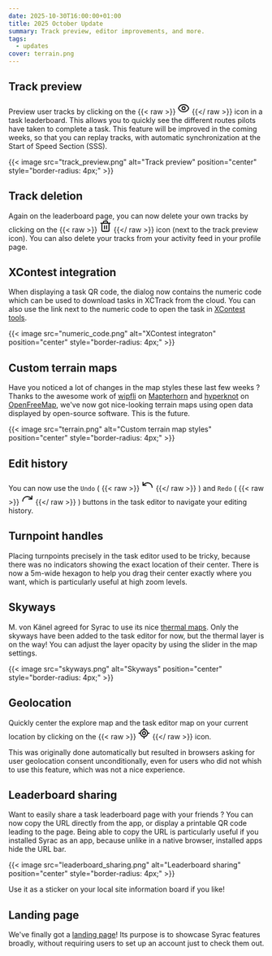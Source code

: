 ```yaml
---
date: 2025-10-30T16:00:00+01:00
title: 2025 October Update
summary: Track preview, editor improvements, and more.
tags:
  - updates
cover: terrain.png
---
```


## Track preview

Preview user tracks by clicking on the
{{< raw >}}
<svg xmlns="http://www.w3.org/2000/svg" width="24" height="24" viewBox="0 0 24 24" fill="none" stroke="currentColor" stroke-width="2" stroke-linecap="round" stroke-linejoin="round" class="lucide lucide-eye-icon lucide-eye"><path d="M2.062 12.348a1 1 0 0 1 0-.696 10.75 10.75 0 0 1 19.876 0 1 1 0 0 1 0 .696 10.75 10.75 0 0 1-19.876 0"/><circle cx="12" cy="12" r="3"/></svg>
{{</ raw >}}
icon in a task leaderboard.
This allows you to quickly see the different routes pilots have taken to complete a task.
This feature will be improved in the coming weeks, so that you can replay tracks, with automatic synchronization at the Start of Speed Section (SSS).

{{< image src="track_preview.png" alt="Track preview" position="center" style="border-radius: 4px;" >}}

## Track deletion

Again on the leaderboard page, you can now delete your own tracks by clicking on the
{{< raw >}}
<svg xmlns="http://www.w3.org/2000/svg" width="24" height="24" viewBox="0 0 24 24" fill="none" stroke="currentColor" stroke-width="2" stroke-linecap="round" stroke-linejoin="round" class="lucide lucide-trash2-icon lucide-trash-2"><path d="M10 11v6"/><path d="M14 11v6"/><path d="M19 6v14a2 2 0 0 1-2 2H7a2 2 0 0 1-2-2V6"/><path d="M3 6h18"/><path d="M8 6V4a2 2 0 0 1 2-2h4a2 2 0 0 1 2 2v2"/></svg>
{{</ raw >}}
icon (next to the track preview icon).
You can also delete your tracks from your activity feed in your profile page.

## XContest integration

When displaying a task QR code, the dialog now contains the numeric code which can be used to download tasks in XCTrack from the cloud.
You can also use the link next to the numeric code to open the task in [XContest tools](https://tools.xcontest.org/xctsk).

{{< image src="numeric_code.png" alt="XContest integraton" position="center" style="border-radius: 4px;" >}}

## Custom terrain maps

Have you noticed a lot of changes in the map styles these last few weeks ?
Thanks to the awesome work of [wipfli](https://github.com/wipfli) on [Mapterhorn](https://mapterhorn.com/) and [hyperknot](https://hyperknot.com/) on [OpenFreeMap](https://openfreemap.org/), we've now got nice-looking terrain maps using open data displayed by open-source software. This is the future.

{{< image src="terrain.png" alt="Custom terrain map styles" position="center" style="border-radius: 4px;" >}}

## Edit history

You can now use the `Undo` (
{{< raw >}}
<svg xmlns="http://www.w3.org/2000/svg" width="24" height="24" viewBox="0 0 24 24" fill="none" stroke="currentColor" stroke-width="2" stroke-linecap="round" stroke-linejoin="round" class="lucide lucide-undo-icon lucide-undo"><path d="M3 7v6h6"/><path d="M21 17a9 9 0 0 0-9-9 9 9 0 0 0-6 2.3L3 13"/></svg>
{{</ raw >}}
) and `Redo` (
{{< raw >}}
<svg xmlns="http://www.w3.org/2000/svg" width="24" height="24" viewBox="0 0 24 24" fill="none" stroke="currentColor" stroke-width="2" stroke-linecap="round" stroke-linejoin="round" class="lucide lucide-redo-icon lucide-redo"><path d="M21 7v6h-6"/><path d="M3 17a9 9 0 0 1 9-9 9 9 0 0 1 6 2.3l3 2.7"/></svg>
{{</ raw >}}
) buttons in the task editor to navigate your editing history.

## Turnpoint handles

Placing turnpoints precisely in the task editor used to be tricky, because there was no indicators showing the exact location of their center.
There is now a 5m-wide hexagon to help you drag their center exactly where you want, which is particularly useful at high zoom levels.

## Skyways

M. von Känel agreed for Syrac to use its nice [thermal maps](https://thermal.kk7.ch/).
Only the skyways have been added to the task editor for now, but the thermal layer is on the way!
You can adjust the layer opacity by using the slider in the map settings.

{{< image src="skyways.png" alt="Skyways" position="center" style="border-radius: 4px;" >}}

## Geolocation

Quickly center the explore map and the task editor map on your current location by clicking on the
{{< raw >}}
<svg xmlns="http://www.w3.org/2000/svg" width="24" height="24" viewBox="0 0 24 24" fill="none" stroke="currentColor" stroke-width="2" stroke-linecap="round" stroke-linejoin="round" class="lucide lucide-locate-fixed-icon lucide-locate-fixed"><line x1="2" x2="5" y1="12" y2="12"/><line x1="19" x2="22" y1="12" y2="12"/><line x1="12" x2="12" y1="2" y2="5"/><line x1="12" x2="12" y1="19" y2="22"/><circle cx="12" cy="12" r="7"/><circle cx="12" cy="12" r="3"/></svg>
{{</ raw >}}
icon.

This was originally done automatically but resulted in browsers asking for user geolocation consent unconditionally, even for users who did not whish to use this feature, which was not a nice experience.

## Leaderboard sharing

Want to easily share a task leaderboard page with your friends ?
You can now copy the URL directly from the app, or display a printable QR code leading to the page.
Being able to copy the URL is particularly useful if you installed Syrac as an app, because unlike in a native browser, installed apps hide the URL bar.

{{< image src="leaderboard_sharing.png" alt="Leaderboard sharing" position="center" style="border-radius: 4px;" >}}

Use it as a sticker on your local site information board if you like!

## Landing page

We've finally got a [landing page](http://syrac.org/)!
Its purpose is to showcase Syrac features broadly, without requiring users to set up an account just to check them out.
